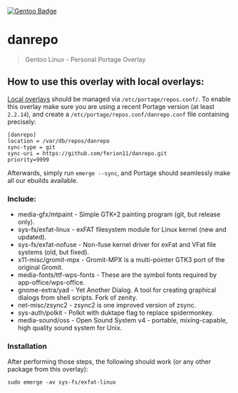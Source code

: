 [![Gentoo Badge](https://www.gentoo.org/assets/img/badges/gentoo-badge.png)](https://www.gentoo.org)

# danrepo

>  Gentoo Linux - Personal Portage Overlay

## How to use this overlay with local overlays:
[Local overlays](https://wiki.gentoo.org/wiki//etc/portage/repos.conf) should be managed via `/etc/portage/repos.conf/`.
To enable this overlay make sure you are using a recent Portage version (at least `2.2.14`), and create a `/etc/portage/repos.conf/danrepo.conf` file containing precisely:

```
[danrepo]
location = /var/db/repos/danrepo
sync-type = git
sync-uri = https://github.com/ferion11/danrepo.git
priority=9999
```

Afterwards, simply run `emerge --sync`, and Portage should seamlessly make all our ebuilds available.

###  Include:
* media-gfx/mtpaint - Simple GTK+2 painting program (git, but release only).
* sys-fs/exfat-linux - exFAT filesystem module for Linux kernel (new and updated).
* sys-fs/exfat-nofuse - Non-fuse kernel driver for exFat and VFat file systems (old, but fixed).
* x11-misc/gromit-mpx - Gromit-MPX is a multi-pointer GTK3 port of the original Gromit.
* media-fonts/ttf-wps-fonts - These are the symbol fonts required by app-office/wps-office.
* gnome-extra/yad - Yet Another Dialog. A tool for creating graphical dialogs from shell scripts. Fork of zenity.
* net-misc/zsync2 - zsync2 is one improved version of zsync.
* sys-auth/polkit - Polkit with duktape flag to replace spidermonkey.
* media-sound/oss - Open Sound System v4 - portable, mixing-capable, high quality sound system for Unix.

###  Installation
After performing those steps, the following should work (or any other package from this overlay):

```
sudo emerge -av sys-fs/exfat-linux
```
